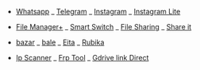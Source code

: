 
* [Whatsapp](https://www.whatsapp.com/android?lang=fa) _ [Telegram](https://telegram.org/dl/android/apk) _ [Instagram](https://apkflash.com/apk/app/com.instagram.android/instagram/download) _  [Instagram Lite](https://apkflash.com/apk/app/com.instagram.lite/instagram-lite)

* [File Manager+](https://fastfix.s3.ir-thr-at1.arvanstorage.ir/APP/Flashlight-File-Manager-Premium-3.2.2(www.farsroid.com).apk?versionId=) _ [Smart Switch](https://apkflash.com/apk/app/com.sec.android.easyMover/smart-switch0) _ [File Sharing](https://transfer.sh/) _ [Share it](https://www.farsroid.com/shareit-android/)

* [bazar](cafebazaar.ir/download/bazaar.apk) _ [bale](https://bale.ai/apk/bale.apk) _ [Eita](eitaa.com/app/apk) _ [Rubika](cdnu5.iranlms.ir/RubX_3_0_1.apk)

* [Ip Scanner](https://vfarid.github.io/cf-ip-scanner/) _ [Frp Tool](https://frp.owest.ir/) _ [Gdrive link Direct](https://link.fix7.shop/)
